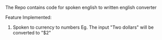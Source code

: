The Repo contains code for spoken english to written english converter

Feature Implemented:
1. Spoken to currency to numbers
	Eg. The input "Two dollars" will be converted to "$2"
